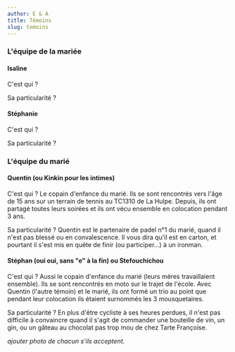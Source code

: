 ```yaml
---
author: E & A
title: Témoins
slug: temoins
---
```


### L'équipe de la mariée

#### Isaline

C'est qui ?

Sa particularité ?

#### Stéphanie

C'est qui ?

Sa particularité ?

### L'équipe du marié

#### Quentin (ou Kinkin pour les intimes)

C'est qui ? Le copain d'enfance du marié. Ils se sont rencontrés vers l'âge de 15 ans sur un terrain de tennis au TC1310 de La Hulpe. Depuis, ils ont partagé toutes leurs soirées et ils ont vécu ensemble en colocation pendant 3 ans.

Sa particularité ? Quentin est le partenaire de padel n°1 du marié, quand il n'est pas blessé ou en convalescence. Il vous dira qu'il est en carton, et pourtant il s'est mis en quête de finir (ou participer...) à un ironman.

#### Stéphan (oui oui, sans "e" à la fin) ou Stefouchichou

C'est qui ? Aussi le copain d'enfance du marié (leurs mères travaillaient ensemble). Ils se sont rencontrés en moto sur le trajet de l'école. Avec Quentin (l'autre témoin) et le marié, ils ont formé un trio au point que pendant leur colocation ils étaient surnommés les 3 mousquetaires.

Sa particularité ? En plus d'être cycliste à ses heures perdues, il n'est pas difficile à convaincre quand il s'agit de commander une bouteille de vin, un gin, ou un gâteau au chocolat pas trop mou de chez Tarte Françoise.

*ajouter photo de chacun s'ils acceptent.*

